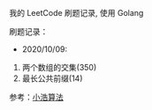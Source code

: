 我的 LeetCode 刷题记录, 使用 Golang

刷题记录：
- 2020/10/09: 
1. 两个数组的交集(350)
2. 最长公共前缀(14)

参考：[小浩算法](https://www.geekxh.com/)